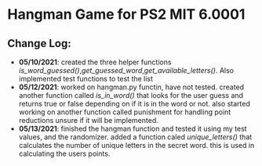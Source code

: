 # Hangman Game for PS2 MIT 6.0001
## Change Log:
* __05/10/2021__: created the three helper functions *is_word_guessed()*,*get_guessed_word*,*get_available_letters()*. Also implemented test functions to test the list
* __05/12/2021__: worked on hangman.py functin, have not tested. created another function called *is_in_word()* that looks for the user guess and returns true or false depending on if it is in the word or not. also started working on another function called punishment for handling point reductions unsure if it will be implemented.  
* __05/13/2021__: finished the hangman function and tested it using my test values, and the randomizer. added a function caled *unique_letters()* that calculates the number of unique letters in the secret word. this is used in calculating the users points. 

  
